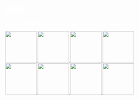 <!DOCTYPE html>
<html lang="zh-CN">
<head>
    <meta charset="UTF-8">
    <title>原神,启动!</title>
    <style>
        body {
            background-image: url('/ZBHweb.io/background.jpg'); /* 背景图片路径 */
            background-repeat: no-repeat; /* 背景图片不重复 */
            background-size: cover; /* 背景图片覆盖整个页面 */
            background-position: center; /* 背景图片居中显示 */
            background-attachment: fixed; /* 背景图片固定 */
        }
    </style>
</head>
<body>
    <h1>
        <font color="#FEFFFF"> 
            原神
        </font>
    </h1>
    <p>
        <font color="#FEFFFF"> 
        你说的没错但是原神是一款开放世界游戏，中间忘了，后面的忘了。
        </font>
    </p>
    <a href="https://cn.bing.com/">
        <img src="/ZBHweb.io/bing.jpeg" width="100" height="100" border="0" class="button-img">
    </a>
    <a href="http://www.baidu.com">
        <img src="/ZBHweb.io/百度.jpg" width="100" height="100" border="0" class="button-img">
    </a>
    <a href="https://www.csdn.net/">
        <img src="/ZBHweb.io/csdn.jpg" width="100" height="100" border="0" class="button-img">
    </a>
    <a href="https://www.bilibili.com/">
        <img src="/ZBHweb.io/bilibili.jpg" width="100" height="100" border="0" class="button-img">
    </a>
    <a href="https://chatglm.cn/main/alltoolsdetail?lang=zh">
        <img src="/ZBHweb.io/zpqy.png" width="100" height="100" border="0" class="button-img">
    </a>
    <a href="https://kimi.moonshot.cn/">
        <img src="/ZBHweb.io/kimi.png" width="100" height="100" border="0" class="button-img">
    </a>
    <a href="https://fanyi.baidu.com/">
        <img src="/ZBHweb.io/翻译.jpg" width="100" height="100" border="0" class="button-img">
    </a>
    <a href="https://www.cnki.net/">
        <img src="/ZBHweb.io/cnki.jpg" width="100" height="100" border="0" class="button-img">
    </a>
</body>
<html>
